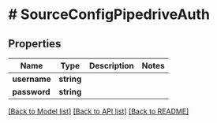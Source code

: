 # # SourceConfigPipedriveAuth

## Properties

Name | Type | Description | Notes
------------ | ------------- | ------------- | -------------
**username** | **string** |  |
**password** | **string** |  |

[[Back to Model list]](../../README.md#models) [[Back to API list]](../../README.md#endpoints) [[Back to README]](../../README.md)
